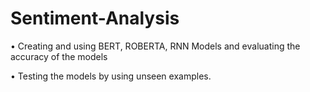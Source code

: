 # Sentiment-Analysis
• Creating and using BERT, ROBERTA, RNN Models and evaluating the accuracy of the models

• Testing the models by using unseen examples.

